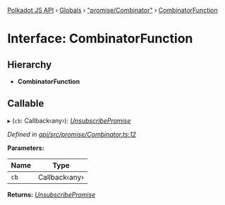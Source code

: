 [Polkadot JS API](../README.md) › [Globals](../globals.md) › ["promise/Combinator"](../modules/_promise_combinator_.md) › [CombinatorFunction](_promise_combinator_.combinatorfunction.md)

# Interface: CombinatorFunction

## Hierarchy

* **CombinatorFunction**

## Callable

▸ (`cb`: Callback‹any›): *[UnsubscribePromise](../modules/_types_base_.md#unsubscribepromise)*

*Defined in [api/src/promise/Combinator.ts:12](https://github.com/polkadot-js/api/blob/acdf27a272/packages/api/src/promise/Combinator.ts#L12)*

**Parameters:**

Name | Type |
------ | ------ |
`cb` | Callback‹any› |

**Returns:** *[UnsubscribePromise](../modules/_types_base_.md#unsubscribepromise)*
